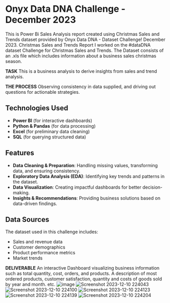 # Onyx Data DNA Challenge - December 2023

This is Power Bi Sales Analysis report created using Christmas Sales and Trends dataset provided by Onyx Data DNA - Dataset Challenge! December 2023.
Christmas Sales and Trends Report
I worked on the #dataDNA dataset Challenge for Christmas Sales and Trends. The Dataset consists of an .xls file which includes information about a business sales christmas season.

**TASK**
This is a business analysis to derive insights from sales and trend analysis.

**THE PROCESS**
Observing consistency in data supplied, and driving out questions for actionable strategies.

## Technologies Used
- **Power BI** (for interactive dashboards)
- **Python & Pandas** (for data processing)
- **Excel** (for preliminary data cleaning)
- **SQL** (for querying structured data)

## Features
- **Data Cleaning & Preparation**: Handling missing values, transforming data, and ensuring consistency.
- **Exploratory Data Analysis (EDA)**: Identifying key trends and patterns in the dataset.
- **Data Visualization**: Creating impactful dashboards for better decision-making.
- **Insights & Recommendations**: Providing business solutions based on data-driven findings.


## Data Sources
The dataset used in this challenge includes:
- Sales and revenue data
- Customer demographics
- Product performance metrics
- Market trends



**DELIVERABLE**
An interactive Dashboard visualizing business information such as total quantity, cost, orders, and products. A description of most ordered products, customer satisfaction, quantity and costs of goods sold by year and month. etc.
![image](https://github.com/user-attachments/assets/3f8f5b14-0d61-4100-a910-db05c9e7e643)
![Screenshot 2023-12-10 224043](https://github.com/ganesh186k/onyx/assets/150351407/c02ca281-67ab-4553-abbb-8fb3f616ef67)
![Screenshot 2023-12-10 224100](https://github.com/ganesh186k/onyx/assets/150351407/a37f666f-ef33-42df-9021-a5a6a04a4d93)
![Screenshot 2023-12-10 224123](https://github.com/ganesh186k/onyx/assets/150351407/91159ec4-01e2-4511-a219-a3c867993d97)
![Screenshot 2023-12-10 224139](https://github.com/ganesh186k/onyx/assets/150351407/3f262250-59c0-4b98-bf36-1d33df8d7e01)
![Screenshot 2023-12-10 224204](https://github.com/ganesh186k/onyx/assets/150351407/e038e175-fcba-434b-855e-fa14c3f4295f)
